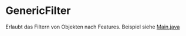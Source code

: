 # GenericFilter

Erlaubt das Filtern von Objekten nach Features.
Beispiel siehe [Main.java](src/stuff/Main.java)

